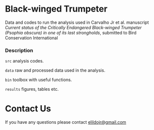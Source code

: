 # Black-winged Trumpeter

Data and codes to run the analysis used in Carvalho Jr et al. manuscript *Current status of the Critically Endangered Black-winged
Trumpeter (Psophia obscura) in one of its last strongholds*, submitted to Bird Conservation International

### Description

```src``` analysis codes.

```data``` raw and processed data used in the analysis.

```bin``` toolbox with useful functions. 

```results``` figures, tables etc.


# Contact Us
If you have any questions please contact <elildojr@gmail.com>
